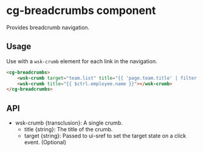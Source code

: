 # cg-breadcrumbs component

Provides breadcrumb navigation.

## Usage

Use with a `wsk-crumb` element for each link in the navigation.

```html
<cg-breadcrumbs>
    <wsk-crumb target="team.list" title="{{ 'page.team.title' | filter }}"></wsk-crumb>
    <wsk-crumb title="{{ $ctrl.employee.name }}"></wsk-crumb>
</cg-breadcrumbs>
```

## API

* wsk-crumb {transclusion}: A single crumb. 
    * title {string}: The title of the crumb.
    * target {string}: Passed to ui-sref to set the target state on a click event. (Optional)
